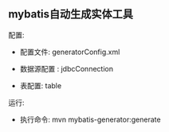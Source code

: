 ## mybatis自动生成实体工具


配置: 

- 配置文件: generatorConfig.xml

- 数据源配置 : jdbcConnection

- 表配置: table


运行:

- 执行命令: mvn mybatis-generator:generate

